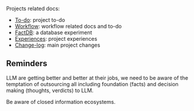 Projects related docs:
- [To-do](./to-do.md): project to-do
- [Workflow](./workflow.md): workflow related docs and to-do
- [FactDB](./factdb.md): a database experiment
- [Experiences](./experiences.md): project experiences
- [Change-log](changelog.md): main project changes

## Reminders
LLM are getting better and better at their jobs, we need to be aware of the temptation of outsourcing all including foundation (facts) and decision making (thoughts, verdicts) to LLM.

Be aware of closed information ecosystems.